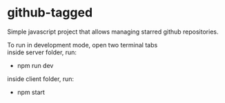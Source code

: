 # github-tagged
Simple javascript project that allows managing starred github repositories.

To run in development mode, open two terminal tabs <br />
inside server folder, run:<br />
 - npm run dev <br />
 
inside client folder, run:
 - npm start
